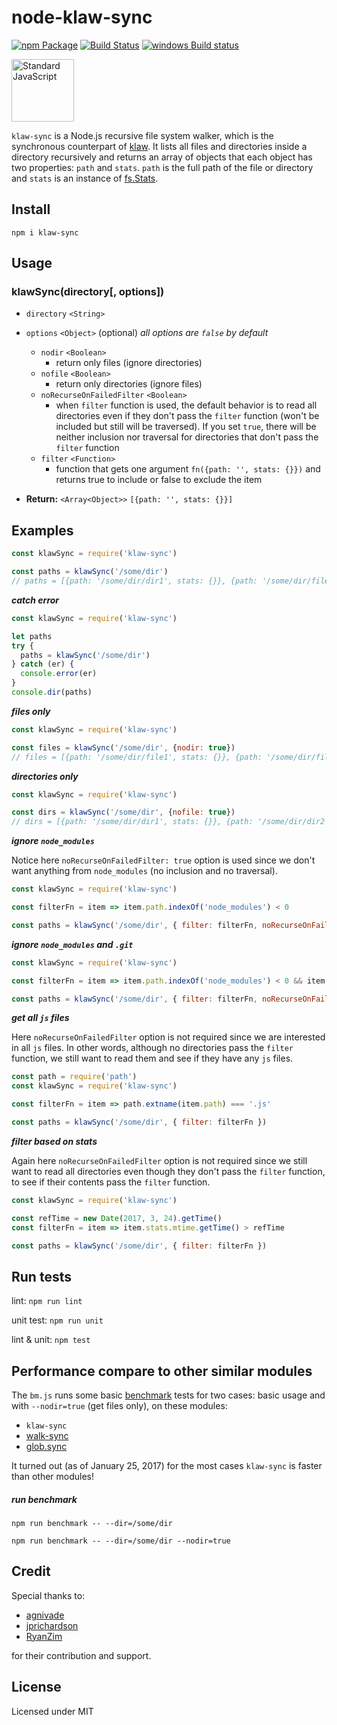 node-klaw-sync
==============

[![npm Package](https://img.shields.io/npm/v/klaw-sync.svg?style=flat-square)](https://www.npmjs.com/package/klaw-sync)
[![Build Status](https://travis-ci.org/manidlou/node-klaw-sync.svg?branch=master)](https://travis-ci.org/manidlou/node-klaw-sync)
[![windows Build status](https://ci.appveyor.com/api/projects/status/braios34k6qw4h5p/branch/master?svg=true)](https://ci.appveyor.com/project/manidlou/node-klaw-sync/branch/master)

<a href="https://github.com/feross/standard"><img src="https://cdn.rawgit.com/feross/standard/master/sticker.svg" alt="Standard JavaScript" width="100"></a>

`klaw-sync` is a Node.js recursive file system walker, which is the synchronous counterpart of [klaw](https://github.com/jprichardson/node-klaw). It lists all files and directories inside a directory recursively and returns an array of objects that each object has two properties: `path` and `stats`. `path` is the full path of the file or directory and `stats` is an instance of [fs.Stats](https://nodejs.org/api/fs.html#fs_class_fs_stats).

Install
-------

    npm i klaw-sync

Usage
-----

### klawSync(directory[, options])

- `directory` `<String>`
- `options` `<Object>` (optional) _all options are `false` by default_
  - `nodir` `<Boolean>`
    - return only files (ignore directories)
  - `nofile` `<Boolean>`
    - return only directories (ignore files)
  - `noRecurseOnFailedFilter` `<Boolean>`
    - when `filter` function is used, the default behavior is to read all directories even if they don't pass the `filter` function (won't be included but still will be traversed). If you set `true`, there will be neither inclusion nor traversal for directories that don't pass the `filter` function
  - `filter` `<Function>`
    - function that gets one argument `fn({path: '', stats: {}})` and returns true to include or false to exclude the item

- **Return:** `<Array<Object>>` `[{path: '', stats: {}}]`

Examples
--------

```js
const klawSync = require('klaw-sync')

const paths = klawSync('/some/dir')
// paths = [{path: '/some/dir/dir1', stats: {}}, {path: '/some/dir/file1', stats: {}}]
```

_**catch error**_

```js
const klawSync = require('klaw-sync')

let paths
try {
  paths = klawSync('/some/dir')
} catch (er) {
  console.error(er)
}
console.dir(paths)
```

_**files only**_

```js
const klawSync = require('klaw-sync')

const files = klawSync('/some/dir', {nodir: true})
// files = [{path: '/some/dir/file1', stats: {}}, {path: '/some/dir/file2', stats: {}}]
```

_**directories only**_

```js
const klawSync = require('klaw-sync')

const dirs = klawSync('/some/dir', {nofile: true})
// dirs = [{path: '/some/dir/dir1', stats: {}}, {path: '/some/dir/dir2', stats: {}}]
```

_**ignore `node_modules`**_

Notice here `noRecurseOnFailedFilter: true` option is used since we don't want anything from `node_modules` (no inclusion and no traversal).

```js
const klawSync = require('klaw-sync')

const filterFn = item => item.path.indexOf('node_modules') < 0

const paths = klawSync('/some/dir', { filter: filterFn, noRecurseOnFailedFilter: true })
```

_**ignore `node_modules` and `.git`**_

```js
const klawSync = require('klaw-sync')

const filterFn = item => item.path.indexOf('node_modules') < 0 && item.path.indexOf('.git') < 0

const paths = klawSync('/some/dir', { filter: filterFn, noRecurseOnFailedFilter: true })
```

_**get all `js` files**_

Here `noRecurseOnFailedFilter` option is not required since we are interested in all `js` files. In other words, although no directories pass the `filter` function, we still want to read them and see if they have any `js` files.

```js
const path = require('path')
const klawSync = require('klaw-sync')

const filterFn = item => path.extname(item.path) === '.js'

const paths = klawSync('/some/dir', { filter: filterFn })
```

_**filter based on stats**_

Again here `noRecurseOnFailedFilter` option is not required since we still want to read all directories even though they don't pass the `filter` function, to see if their contents pass the `filter` function.

```js
const klawSync = require('klaw-sync')

const refTime = new Date(2017, 3, 24).getTime()
const filterFn = item => item.stats.mtime.getTime() > refTime

const paths = klawSync('/some/dir', { filter: filterFn })
```

Run tests
---------

lint: `npm run lint`

unit test: `npm run unit`

lint & unit: `npm test`


Performance compare to other similar modules
-----------------------------------------------

The `bm.js` runs some basic [benchmark](https://github.com/bestiejs/benchmark.js) tests for two cases: basic usage and with `--nodir=true` (get files only), on these modules:

- `klaw-sync`
- [walk-sync](https://github.com/joliss/node-walk-sync)
- [glob.sync](https://github.com/isaacs/node-glob#globsyncpattern-options)

It turned out (as of January 25, 2017) for the most cases `klaw-sync` is faster than other modules!

##### run benchmark

`npm run benchmark -- --dir=/some/dir`

`npm run benchmark -- --dir=/some/dir --nodir=true`

Credit
------

Special thanks to:

- [agnivade](https://github.com/agnivade)
- [jprichardson](https://github.com/jprichardson)
- [RyanZim](https://github.com/RyanZim)

for their contribution and support.

License
-------

Licensed under MIT

